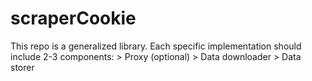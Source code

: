 # scraperCookie

This repo is a generalized library. Each specific implementation should include 2-3 components:
    > Proxy (optional)
    > Data downloader
    > Data storer
